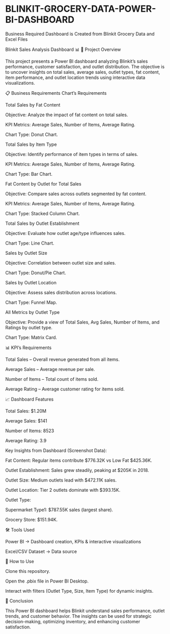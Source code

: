 # BLINKIT-GROCERY-DATA-POWER-BI-DASHBOARD
 Business Required Dashboard is Created from  Blinkit Grocery Data and Excel Files
 
Blinkit Sales Analysis Dashboard 📊
📌 Project Overview

This project presents a Power BI dashboard analyzing Blinkit’s sales performance, customer satisfaction, and outlet distribution. The objective is to uncover insights on total sales, average sales, outlet types, fat content, item performance, and outlet location trends using interactive data visualizations.

📋 Business Requirements
Chart’s Requirements

Total Sales by Fat Content

Objective: Analyze the impact of fat content on total sales.

KPI Metrics: Average Sales, Number of Items, Average Rating.

Chart Type: Donut Chart.

Total Sales by Item Type

Objective: Identify performance of item types in terms of sales.

KPI Metrics: Average Sales, Number of Items, Average Rating.

Chart Type: Bar Chart.

Fat Content by Outlet for Total Sales

Objective: Compare sales across outlets segmented by fat content.

KPI Metrics: Average Sales, Number of Items, Average Rating.

Chart Type: Stacked Column Chart.

Total Sales by Outlet Establishment

Objective: Evaluate how outlet age/type influences sales.

Chart Type: Line Chart.

Sales by Outlet Size

Objective: Correlation between outlet size and sales.

Chart Type: Donut/Pie Chart.

Sales by Outlet Location

Objective: Assess sales distribution across locations.

Chart Type: Funnel Map.

All Metrics by Outlet Type

Objective: Provide a view of Total Sales, Avg Sales, Number of Items, and Ratings by outlet type.

Chart Type: Matrix Card.

📊 KPI’s Requirements

Total Sales – Overall revenue generated from all items.

Average Sales – Average revenue per sale.

Number of Items – Total count of items sold.

Average Rating – Average customer rating for items sold.

📈 Dashboard Features

Total Sales: $1.20M

Average Sales: $141

Number of Items: 8523

Average Rating: 3.9

Key Insights from Dashboard (Screenshot Data):

Fat Content: Regular items contribute $776.32K vs Low Fat $425.36K.

Outlet Establishment: Sales grew steadily, peaking at $205K in 2018.

Outlet Size: Medium outlets lead with $472.11K sales.

Outlet Location: Tier 2 outlets dominate with $393.15K.

Outlet Type:

Supermarket Type1: $787.55K sales (largest share).

Grocery Store: $151.94K.

🛠 Tools Used

Power BI → Dashboard creation, KPIs & interactive visualizations

Excel/CSV Dataset → Data source

🚀 How to Use

Clone this repository.

Open the .pbix file in Power BI Desktop.

Interact with filters (Outlet Type, Size, Item Type) for dynamic insights.

📌 Conclusion

This Power BI dashboard helps Blinkit understand sales performance, outlet trends, and customer behavior. The insights can be used for strategic decision-making, optimizing inventory, and enhancing customer satisfaction.
